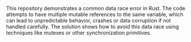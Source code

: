 This repository demonstrates a common data race error in Rust. The code attempts to have multiple mutable references to the same variable, which can lead to unpredictable behavior, crashes or data corruption if not handled carefully. The solution shows how to avoid this data race using techniques like mutexes or other synchronization primitives.